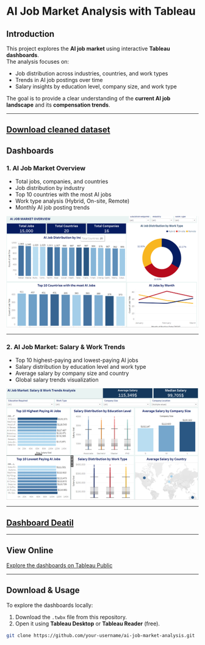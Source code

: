 # AI Job Market Analysis with Tableau

## Introduction
This project explores the **AI job market** using interactive **Tableau dashboards**.  
The analysis focuses on:
- Job distribution across industries, countries, and work types  
- Trends in AI job postings over time  
- Salary insights by education level, company size, and work type  

The goal is to provide a clear understanding of the **current AI job landscape** and its **compensation trends**.

---
## [Download cleaned dataset](./ai_job_dataset_cleaned.csv)

## Dashboards

### 1. AI Job Market Overview
- Total jobs, companies, and countries  
- Job distribution by industry  
- Top 10 countries with the most AI jobs  
- Work type analysis (Hybrid, On-site, Remote)  
- Monthly AI job posting trends  

![AI Job Market Overview](https://github.com/Painestupid/AI-Job-Market-Analysis-with-Tableau/blob/main/Screenshot%202025-08-25%20120841.png)

---

### 2. AI Job Market: Salary & Work Trends
- Top 10 highest-paying and lowest-paying AI jobs  
- Salary distribution by education level and work type  
- Average salary by company size and country  
- Global salary trends visualization  

![AI Job Market: Salary & Work Trends](https://github.com/Painestupid/AI-Job-Market-Analysis-with-Tableau/blob/main/Screenshot%202025-08-25%20120859.png)

---
 
## [Dashboard Deatil](https://github.com/Painestupid/AI-Job-Market-Analysis-with-Tableau/blob/main/Report.docx)
  
---
## View Online
 [Explore the dashboards on Tableau Public](https://public.tableau.com/app/profile/l.u.hi.u/viz/Project_17561069314550/Dashboard2AIJobMarketSalaryWorkTrendsAnalysis?publish=yes)  

---

## Download & Usage
To explore the dashboards locally:  
1. Download the `.twbx` file from this repository.  
2. Open it using **Tableau Desktop** or **Tableau Reader** (free).  

```bash
git clone https://github.com/your-username/ai-job-market-analysis.git
